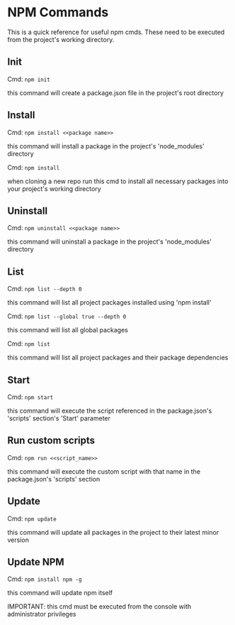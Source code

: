 # NPM Commands
 
This is a quick reference for useful npm cmds.  These need to be executed from the project's working directory.

## Init
Cmd: `npm init`

this command will create a package.json file in the project's root directory

## Install
Cmd: `npm install <<package name>>`

this command will install a package in the project's 'node_modules' directory

Cmd: `npm install`

when cloning a new repo run this cmd to install all necessary packages into your project's working directory  

## Uninstall
Cmd: `npm uninstall <<package name>>`

this command will uninstall a package in the project's 'node_modules' directory

## List
Cmd: `npm list --depth 0`

this command will list all project packages installed using 'npm install'

Cmd: `npm list --global true --depth 0`

this command will list all global packages

Cmd: `npm list`

this command will list all project packages and their package dependencies

## Start
Cmd: `npm start`

this command will execute the script referenced in the package.json's 'scripts' section's 'Start' parameter

## Run custom scripts
Cmd: `npm run <<script_name>>`

this command will execute the custom script with  that name in the package.json's 'scripts' section

## Update
Cmd: `npm update`

this command will update all packages in the project to their latest minor version

## Update NPM
Cmd: `npm install npm -g`

this command will update npm itself

IMPORTANT: this cmd must be executed from the console with administrator privileges 



